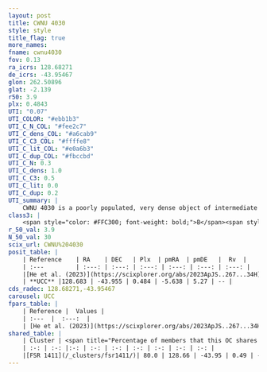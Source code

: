 ```yaml
---
layout: post
title: CWNU 4030
style: style
title_flag: true
more_names: 
fname: cwnu4030
fov: 0.13
ra_icrs: 128.68271
de_icrs: -43.95467
glon: 262.50896
glat: -2.139
r50: 3.9
plx: 0.4843
UTI: "0.07"
UTI_COLOR: "#ebb1b3"
UTI_C_N_COL: "#fee2c7"
UTI_C_dens_COL: "#a6cab9"
UTI_C_C3_COL: "#ffffe8"
UTI_C_lit_COL: "#e0a6b3"
UTI_C_dup_COL: "#fbccbd"
UTI_C_N: 0.3
UTI_C_dens: 1.0
UTI_C_C3: 0.5
UTI_C_lit: 0.0
UTI_C_dup: 0.2
UTI_summary: |
    CWNU 4030 is a poorly populated, very dense object of intermediate C3 quality. It was recently reported in the literature.<br><br><span style="color: #99180f; font-weight: bold;">Warning: </span>This is likely a duplicate object, which shares a large percentage of members with at least one previously reported entry.
class3: |
    <span style="color: #FFC300; font-weight: bold;">B</span><span style="color: #FFC300; font-weight: bold;">B</span>
r_50_val: 3.9
N_50_val: 30
scix_url: CWNU%204030
posit_table: |
    | Reference    | RA    | DEC   | Plx  | pmRA  | pmDE   |  Rv  |
    | :---         | :---: | :---: | :---: | :---: | :---: | :---: |
    |[He et al. (2023)](https://scixplorer.org/abs/2023ApJS..267...34H) | 128.66 | -43.959 | 0.502 | -5.639 | 5.257 | -- |
    | **UCC** |128.683 | -43.955 | 0.484 | -5.638 | 5.27 | -- | 
cds_radec: 128.68271,-43.95467
carousel: UCC
fpars_table: |
    | Reference |  Values |
    | :---  |  :---:  |
    | [He et al. (2023)](https://scixplorer.org/abs/2023ApJS..267...34H) | `A0=2.9, m-M=11.4, logA=7.1` |
shared_table: |
    | Cluster | <span title="Percentage of members that this OC shares with the ones listed">%</span>   | RA   | DEC   | Plx   | pmRA  | pmDE  | Rv | UTI |
    | :-: | :-: |:-: | :-: | :-: | :-: | :-: | :-: | :-: |
    |[FSR 1411](/_clusters/fsr1411/)| 80.0 | 128.66 | -43.95 | 0.49 | -5.64 | 5.27 | -- |0.47 |
---
```

